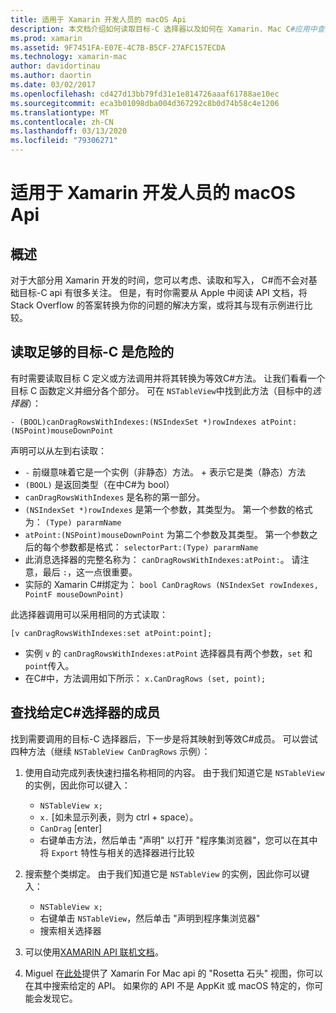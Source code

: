 ```yaml
---
title: 适用于 Xamarin 开发人员的 macOS Api
description: 本文档介绍如何读取目标-C 选择器以及如何在 Xamarin. Mac C#应用中查找其对应的方法。
ms.prod: xamarin
ms.assetid: 9F7451FA-E07E-4C7B-B5CF-27AFC157ECDA
ms.technology: xamarin-mac
author: davidortinau
ms.author: daortin
ms.date: 03/02/2017
ms.openlocfilehash: cd427d13bb79fd31e1e814726aaaf61788ae10ec
ms.sourcegitcommit: eca3b01098dba004d367292c8b0d74b58c4e1206
ms.translationtype: MT
ms.contentlocale: zh-CN
ms.lasthandoff: 03/13/2020
ms.locfileid: "79306271"
---
```

# <a name="macos-apis-for-xamarinmac-developers"></a>适用于 Xamarin 开发人员的 macOS Api

## <a name="overview"></a>概述

对于大部分用 Xamarin 开发的时间，您可以考虑、读取和写入， C#而不会对基础目标-C api 有很多关注。 但是，有时你需要从 Apple 中阅读 API 文档，将 Stack Overflow 的答案转换为你的问题的解决方案，或将其与现有示例进行比较。

## <a name="reading-enough-objective-c-to-be-dangerous"></a>读取足够的目标-C 是危险的

有时需要读取目标 C 定义或方法调用并将其转换为等效C#方法。 让我们看看一个目标 C 函数定义并细分各个部分。 可在 `NSTableView`中找到此方法（目标中的*选择器*）：

```objc
- (BOOL)canDragRowsWithIndexes:(NSIndexSet *)rowIndexes atPoint:(NSPoint)mouseDownPoint
```

声明可以从左到右读取：

- `-` 前缀意味着它是一个实例（非静态）方法。 + 表示它是类（静态）方法
- `(BOOL)` 是返回类型（在中C#为 bool）
- `canDragRowsWithIndexes` 是名称的第一部分。
- `(NSIndexSet *)rowIndexes` 是第一个参数，其类型为。 第一个参数的格式为： `(Type) pararmName`
- `atPoint:(NSPoint)mouseDownPoint` 为第二个参数及其类型。 第一个参数之后的每个参数都是格式： `selectorPart:(Type) pararmName`
- 此消息选择器的完整名称为： `canDragRowsWithIndexes:atPoint:`。 请注意，最后 `:`，这一点很重要。
- 实际的 Xamarin C#绑定为： `bool CanDragRows (NSIndexSet rowIndexes, PointF mouseDownPoint)`

此选择器调用可以采用相同的方式读取：

```objc
[v canDragRowsWithIndexes:set atPoint:point];
```

- 实例 `v` 的 `canDragRowsWithIndexes:atPoint` 选择器具有两个参数，`set` 和 `point`传入。
- 在C#中，方法调用如下所示： `x.CanDragRows (set, point);`

<a name="finding_selector" />

## <a name="finding-the-c-member-for-a-given-selector"></a>查找给定C#选择器的成员

找到需要调用的目标-C 选择器后，下一步是将其映射到等效C#成员。 可以尝试四种方法（继续 `NSTableView CanDragRows` 示例）：

1. 使用自动完成列表快速扫描名称相同的内容。 由于我们知道它是 `NSTableView` 的实例，因此你可以键入：

    - `NSTableView x;`
    - `x.` [如未显示列表，则为 ctrl + space）。
    - `CanDrag` [enter]
    - 右键单击方法，然后单击 "声明" 以打开 "程序集浏览器"，您可以在其中将 `Export` 特性与相关的选择器进行比较

2. 搜索整个类绑定。 由于我们知道它是 `NSTableView` 的实例，因此你可以键入：

    - `NSTableView x;`
    - 右键单击 `NSTableView`，然后单击 "声明到程序集浏览器"
    - 搜索相关选择器

3. 可以使用[XAMARIN API 联机文档](https://docs.microsoft.com/dotnet/api/?view=xamarinmac-3.0)。

4. Miguel 在[此处](https://tirania.org/tmp/rosetta.html)提供了 Xamarin For Mac api 的 "Rosetta 石头" 视图，你可以在其中搜索给定的 API。 如果你的 API 不是 AppKit 或 macOS 特定的，你可能会发现它。

<!--
Note: In some cases, the assembly browser can hit a bug where it will open but not jump to the right definition. Keep that tab open, switch back to your source code and try again.
Note: The assembly browser tricks currently only works with Xamarin.Mac Classic. This will be fixed in a future version.
-->
